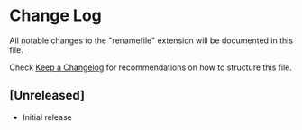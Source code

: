# Change Log

All notable changes to the "renamefile" extension will be documented in this file.

Check [Keep a Changelog](http://keepachangelog.com/) for recommendations on how to structure this file.

## [Unreleased]

- Initial release